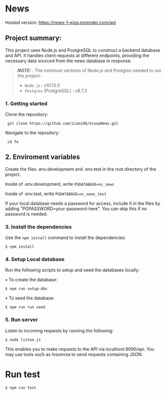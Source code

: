 # News

Hosted version: https://news-1-ejzq.onrender.com/api

## Project summary:

This project uses Node.js and PostgreSQL to construct a backend database and API. It handles client requests at different endpoints, providing the necessary data sourced from the news database in response.

> **_NOTE:_** : The minimum versions of Node.js and Postgres needed to run the project:

> - `Node.js:` v10.13.0
> - `Postgres` (PostgreSQL) : v8.7.3

### 1. Getting started

Clone the repository:

```
 git clone https://github.com/ziani96/ScoopNews.git
```

Navigate to the repository:

```
 cd fe
```

## 2. Enviroment variables

Create the files .env.development and .env.test in the root directory of the project.

Inside of .env.development, write `PGDATABASE=nc_news`

Inside of .env.test, write `PGDATABASE=nc_news_test`

If your local database needs a password for access, include it in the files by adding "PGPASSWORD=your-password-here". You can skip this if no password is needed.

### 3. Install the dependencies

Use the `npm install` command to install the dependencies:

```
$ npm install
```

### 4. Setup Local database

Run the following scripts to setup and seed the databases locally:

• To create the database:

```
$ npm run setup-dbs
```

• To seed the database:

```
$ npm run run seed
```

### 5. Run server

Listen to incoming requests by running the following:

```
$ node listen.js
```

This enables you to make requests to the API via localhost:9090/api. You may use tools such as Insomnia to send requests containing JSON.

# Run test

```
$ npm run test
```
